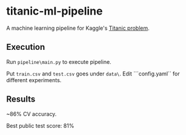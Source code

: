 # titanic-ml-pipeline
A machine learning pipeline for Kaggle's [Titanic problem](https://www.kaggle.com/c/titanic).

## Execution
Run ```pipeline\main.py``` to execute pipeline. 

Put ```train.csv``` and ```test.csv``` goes under ```data\```. Edit ```config.yaml`` for different experiments.

## Results
~86% CV accuracy.

Best public test score: 81%


